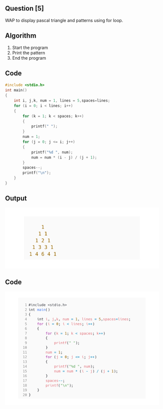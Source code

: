 <!-- Use CTRL+K+V if you are in VS code -->

## Question [5]

WAP to display pascal triangle and patterns using for loop.

## Algorithm

1. Start the program
2. Print the pattern
3. End the program

## Code

```c
#include <stdio.h>
int main()
{
    int i, j,k, num = 1, lines = 5,spaces=lines;
    for (i = 0; i < lines; i++)
    {
        for (k = 1; k < spaces; k++)
        {
            printf(" ");
        }
        num = 1;
        for (j = 0; j <= i; j++)
        {
            printf("%d ", num);
            num = num * (i - j) / (j + 1);
        }
        spaces--;
        printf("\n");
    }
}
```

## Output

![Output](/src/output/5-o_p.png)

## Code

![Code](../src/output/5-code.png)

<!-- 
Note: if you are using text-editor to view this document I highly recommend you to use vs code or sublime text so its easier to read the contents of the file
VS Code - https://code.visualstudio.com/download
Sublime Text - https://www.sublimetext.com/download 
--!>
